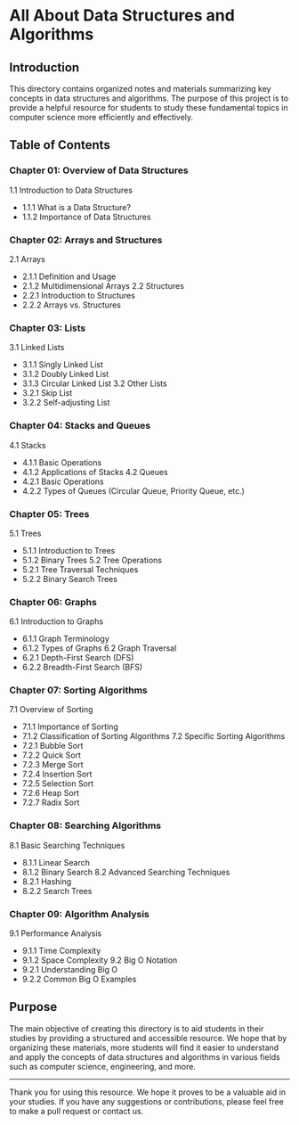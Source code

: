 # All About Data Structures and Algorithms

## Introduction

This directory contains organized notes and materials summarizing key concepts in data structures and algorithms. The purpose of this project is to provide a helpful resource for students to study these fundamental topics in computer science more efficiently and effectively.

## Table of Contents

### **Chapter 01: Overview of Data Structures**
1.1 Introduction to Data Structures  
- 1.1.1 What is a Data Structure?
- 1.1.2 Importance of Data Structures

### **Chapter 02: Arrays and Structures**
2.1 Arrays  
- 2.1.1 Definition and Usage
- 2.1.2 Multidimensional Arrays
2.2 Structures  
- 2.2.1 Introduction to Structures
- 2.2.2 Arrays vs. Structures

### **Chapter 03: Lists**
3.1 Linked Lists  
- 3.1.1 Singly Linked List
- 3.1.2 Doubly Linked List
- 3.1.3 Circular Linked List
3.2 Other Lists  
- 3.2.1 Skip List
- 3.2.2 Self-adjusting List

### **Chapter 04: Stacks and Queues**
4.1 Stacks  
- 4.1.1 Basic Operations
- 4.1.2 Applications of Stacks
4.2 Queues  
- 4.2.1 Basic Operations
- 4.2.2 Types of Queues (Circular Queue, Priority Queue, etc.)

### **Chapter 05: Trees**
5.1 Trees  
- 5.1.1 Introduction to Trees
- 5.1.2 Binary Trees
5.2 Tree Operations  
- 5.2.1 Tree Traversal Techniques
- 5.2.2 Binary Search Trees

### **Chapter 06: Graphs**
6.1 Introduction to Graphs  
- 6.1.1 Graph Terminology
- 6.1.2 Types of Graphs
6.2 Graph Traversal  
- 6.2.1 Depth-First Search (DFS)
- 6.2.2 Breadth-First Search (BFS)

### **Chapter 07: Sorting Algorithms**
7.1 Overview of Sorting  
- 7.1.1 Importance of Sorting
- 7.1.2 Classification of Sorting Algorithms
7.2 Specific Sorting Algorithms  
- 7.2.1 Bubble Sort
- 7.2.2 Quick Sort
- 7.2.3 Merge Sort
- 7.2.4 Insertion Sort
- 7.2.5 Selection Sort
- 7.2.6 Heap Sort
- 7.2.7 Radix Sort

### **Chapter 08: Searching Algorithms**
8.1 Basic Searching Techniques  
- 8.1.1 Linear Search
- 8.1.2 Binary Search
8.2 Advanced Searching Techniques  
- 8.2.1 Hashing
- 8.2.2 Search Trees

### **Chapter 09: Algorithm Analysis**
9.1 Performance Analysis  
- 9.1.1 Time Complexity
- 9.1.2 Space Complexity
9.2 Big O Notation  
- 9.2.1 Understanding Big O
- 9.2.2 Common Big O Examples

## Purpose

The main objective of creating this directory is to aid students in their studies by providing a structured and accessible resource. We hope that by organizing these materials, more students will find it easier to understand and apply the concepts of data structures and algorithms in various fields such as computer science, engineering, and more.

---

Thank you for using this resource. We hope it proves to be a valuable aid in your studies. If you have any suggestions or contributions, please feel free to make a pull request or contact us.
